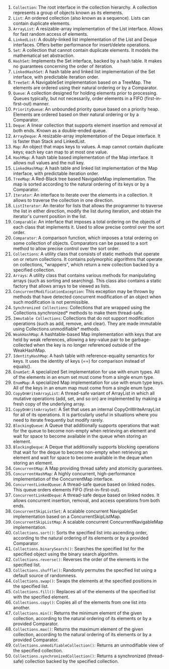 1. `Collection`: The root interface in the collection hierarchy. A collection represents a group of objects known as its elements.
2. `List`: An ordered collection (also known as a sequence). Lists can contain duplicate elements.
3. `ArrayList`: A resizable-array implementation of the List interface. Allows for fast random access of elements.
4. `LinkedList`: A doubly-linked list implementation of the List and Deque interfaces. Offers better performance for insert/delete operations.
5. `Set`: A collection that cannot contain duplicate elements. It models the mathematical set abstraction.
6. `HashSet`: Implements the Set interface, backed by a hash table. It makes no guarantees concerning the order of iteration.
7. `LinkedHashSet`: A hash table and linked list implementation of the Set interface, with predictable iteration order.
8. `TreeSet`: A NavigableSet implementation based on a TreeMap. The elements are ordered using their natural ordering or by a Comparator.
9. `Queue`: A collection designed for holding elements prior to processing. Queues typically, but not necessarily, order elements in a FIFO (first-in-first-out) manner.
10. `PriorityQueue`: An unbounded priority queue based on a priority heap. Elements are ordered based on their natural ordering or by a Comparator.
11. `Deque`: A linear collection that supports element insertion and removal at both ends. Known as a double-ended queue.
12. `ArrayDeque`: A resizable-array implementation of the Deque interface. It is faster than Stack and LinkedList.
13. `Map`: An object that maps keys to values. A map cannot contain duplicate keys; each key can map to at most one value.
14. `HashMap`: A hash table based implementation of the Map interface. It allows null values and the null key.
15. `LinkedHashMap`: A hash table and linked list implementation of the Map interface, with predictable iteration order.
16. `TreeMap`: A Red-Black tree based NavigableMap implementation. The map is sorted according to the natural ordering of its keys or by a Comparator.
17. `Iterator`: An interface to iterate over the elements in a collection. It allows to traverse the collection in one direction.
18. `ListIterator`: An iterator for lists that allows the programmer to traverse the list in either direction, modify the list during iteration, and obtain the iterator's current position in the list.
19. `Comparable`: An interface that imposes a total ordering on the objects of each class that implements it. Used to allow precise control over the sort order.
20. `Comparator`: A comparison function, which imposes a total ordering on some collection of objects. Comparators can be passed to a sort method to allow precise control over the sort order.
21. `Collections`: A utility class that consists of static methods that operate on or return collections. It contains polymorphic algorithms that operate on collections, "wrappers", which return a new collection backed by a specified collection.
22. `Arrays`: A utility class that contains various methods for manipulating arrays (such as sorting and searching). This class also contains a static factory that allows arrays to be viewed as lists.
23. `ConcurrentModificationException`: This exception may be thrown by methods that have detected concurrent modification of an object when such modification is not permissible.
24. `Synchronized Collections`: Collections that are wrapped using the Collections.synchronized* methods to make them thread-safe.
25. `Immutable Collections`: Collections that do not support modification operations (such as add, remove, and clear). They are made immutable using Collections.unmodifiable* methods.
26. `WeakHashMap`: A hashtable-based Map implementation with keys that are held by weak references, allowing a key-value pair to be garbage-collected when the key is no longer referenced outside of the WeakHashMap.
27. `IdentityHashMap`: A hash table with reference-equality semantics for keys. It uses the identity of keys (==) for comparison instead of equals().
28. `EnumSet`: A specialized Set implementation for use with enum types. All of the elements in an enum set must come from a single enum type.
29. `EnumMap`: A specialized Map implementation for use with enum type keys. All of the keys in an enum map must come from a single enum type.
30. `CopyOnWriteArrayList`: A thread-safe variant of ArrayList in which all mutative operations (add, set, and so on) are implemented by making a fresh copy of the underlying array.
31. `CopyOnWriteArraySet`: A Set that uses an internal CopyOnWriteArrayList for all of its operations. It is particularly useful in situations where you need to iterate frequently but modify rarely.
32. `BlockingQueue`: A Queue that additionally supports operations that wait for the queue to become non-empty when retrieving an element and wait for space to become available in the queue when storing an element.
33. `BlockingDeque`: A Deque that additionally supports blocking operations that wait for the deque to become non-empty when retrieving an element and wait for space to become available in the deque when storing an element.
34. `ConcurrentMap`: A Map providing thread safety and atomicity guarantees.
35. `ConcurrentHashMap`: A highly concurrent, high-performance implementation of the ConcurrentMap interface.
36. `ConcurrentLinkedQueue`: A thread-safe queue based on linked nodes. This queue orders elements FIFO (first-in-first-out).
37. `ConcurrentLinkedDeque`: A thread-safe deque based on linked nodes. It allows concurrent insertion, removal, and access operations from both ends.
38. `ConcurrentSkipListSet`: A scalable concurrent NavigableSet implementation based on a ConcurrentSkipListMap.
39. `ConcurrentSkipListMap`: A scalable concurrent ConcurrentNavigableMap implementation.
40. `Collections.sort()`: Sorts the specified list into ascending order, according to the natural ordering of its elements or by a provided Comparator.
41. `Collections.binarySearch()`: Searches the specified list for the specified object using the binary search algorithm.
42. `Collections.reverse()`: Reverses the order of the elements in the specified list.
43. `Collections.shuffle()`: Randomly permutes the specified list using a default source of randomness.
44. `Collections.swap()`: Swaps the elements at the specified positions in the specified list.
45. `Collections.fill()`: Replaces all of the elements of the specified list with the specified element.
46. `Collections.copy()`: Copies all of the elements from one list into another.
47. `Collections.min()`: Returns the minimum element of the given collection, according to the natural ordering of its elements or by a provided Comparator.
48. `Collections.max()`: Returns the maximum element of the given collection, according to the natural ordering of its elements or by a provided Comparator.
49. `Collections.unmodifiableCollection()`: Returns an unmodifiable view of the specified collection.
50. `Collections.synchronizedCollection()`: Returns a synchronized (thread-safe) collection backed by the specified collection.